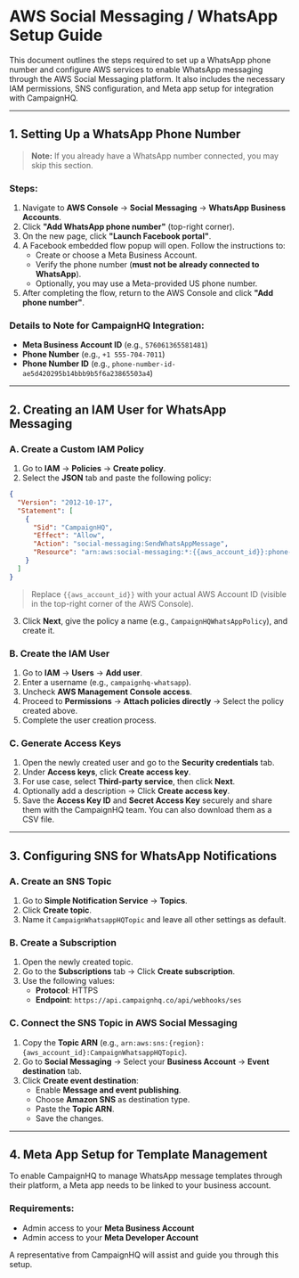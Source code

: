 
# AWS Social Messaging / WhatsApp Setup Guide

This document outlines the steps required to set up a WhatsApp phone number and configure AWS services to enable WhatsApp messaging through the AWS Social Messaging platform. It also includes the necessary IAM permissions, SNS configuration, and Meta app setup for integration with CampaignHQ.

---

## 1. Setting Up a WhatsApp Phone Number

> **Note:** If you already have a WhatsApp number connected, you may skip this section.

### Steps:

1. Navigate to **AWS Console** → **Social Messaging** → **WhatsApp Business Accounts**.
2. Click **"Add WhatsApp phone number"** (top-right corner).
3. On the new page, click **"Launch Facebook portal"**.
4. A Facebook embedded flow popup will open. Follow the instructions to:
   - Create or choose a Meta Business Account.
   - Verify the phone number (**must not be already connected to WhatsApp**).
   - Optionally, you may use a Meta-provided US phone number.
5. After completing the flow, return to the AWS Console and click **"Add phone number"**.

### Details to Note for CampaignHQ Integration:

- **Meta Business Account ID** (e.g., `576061365581481`)
- **Phone Number** (e.g., `+1 555-704-7011`)
- **Phone Number ID** (e.g., `phone-number-id-ae5d420295b14bbb9b5f6a23865503a4`)

---

## 2. Creating an IAM User for WhatsApp Messaging

### A. Create a Custom IAM Policy

1. Go to **IAM** → **Policies** → **Create policy**.
2. Select the **JSON** tab and paste the following policy:

```json
{
  "Version": "2012-10-17",
  "Statement": [
    {
      "Sid": "CampaignHQ",
      "Effect": "Allow",
      "Action": "social-messaging:SendWhatsAppMessage",
      "Resource": "arn:aws:social-messaging:*:{{aws_account_id}}:phone-number-id/*"
    }
  ]
}
```

> Replace `{{aws_account_id}}` with your actual AWS Account ID (visible in the top-right corner of the AWS Console).

3. Click **Next**, give the policy a name (e.g., `CampaignHQWhatsAppPolicy`), and create it.

### B. Create the IAM User

1. Go to **IAM** → **Users** → **Add user**.
2. Enter a username (e.g., `campaignhq-whatsapp`).
3. Uncheck **AWS Management Console access**.
4. Proceed to **Permissions** → **Attach policies directly** → Select the policy created above.
5. Complete the user creation process.

### C. Generate Access Keys

1. Open the newly created user and go to the **Security credentials** tab.
2. Under **Access keys**, click **Create access key**.
3. For use case, select **Third-party service**, then click **Next**.
4. Optionally add a description → Click **Create access key**.
5. Save the **Access Key ID** and **Secret Access Key** securely and share them with the CampaignHQ team. You can also download them as a CSV file.

---

## 3. Configuring SNS for WhatsApp Notifications

### A. Create an SNS Topic

1. Go to **Simple Notification Service** → **Topics**.
2. Click **Create topic**.
3. Name it `CampaignWhatsappHQTopic` and leave all other settings as default.

### B. Create a Subscription

1. Open the newly created topic.
2. Go to the **Subscriptions** tab → Click **Create subscription**.
3. Use the following values:
   - **Protocol**: HTTPS  
   - **Endpoint**: `https://api.campaignhq.co/api/webhooks/ses`

### C. Connect the SNS Topic in AWS Social Messaging

1. Copy the **Topic ARN** (e.g., `arn:aws:sns:{region}:{aws_account_id}:CampaignWhatsappHQTopic`).
2. Go to **Social Messaging** → Select your **Business Account** → **Event destination** tab.
3. Click **Create event destination**:
   - Enable **Message and event publishing**.
   - Choose **Amazon SNS** as destination type.
   - Paste the **Topic ARN**.
   - Save the changes.

---

## 4. Meta App Setup for Template Management

To enable CampaignHQ to manage WhatsApp message templates through their platform, a Meta app needs to be linked to your business account.

### Requirements:

- Admin access to your **Meta Business Account**
- Admin access to your **Meta Developer Account**

A representative from CampaignHQ will assist and guide you through this setup.
